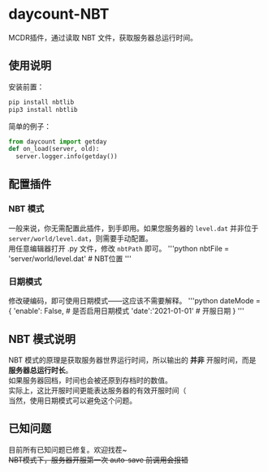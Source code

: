 # daycount-NBT
MCDR插件，通过读取 NBT 文件，获取服务器总运行时间。

## 使用说明
安装前置：
```bash
pip install nbtlib
pip3 install nbtlib
```
简单的例子：
```python
from daycount import getday
def on_load(server, old):
  server.logger.info(getday())
```

## 配置插件
### NBT 模式
一般来说，你无需配置此插件，到手即用。如果您服务器的 `level.dat` 并非位于 `server/world/level.dat`，则需要手动配置。  
用任意编辑器打开 .py 文件，修改 `nbtPath` 即可。
'''python
nbtFile = 'server/world/level.dat' # NBT位置
'''
### 日期模式
修改硬编码，即可使用日期模式——这应该不需要解释。
'''python
dateMode = {
            'enable': False, # 是否启用日期模式
            'date':'2021-01-01' # 开服日期
            }
'''

## NBT 模式说明
NBT 模式的原理是获取服务器世界运行时间，所以输出的 **并非** 开服时间，而是 **服务器总运行时长**。  
如果服务器回档，时间也会被还原到存档时的数值。  
实际上，这比开服时间更能表达服务器的有效开服时间（  
当然，使用日期模式可以避免这个问题。

## 已知问题
目前所有已知问题已修复。欢迎找茬~  
~~NBT模式下，服务器开服第一次 auto-save 前调用会报错~~
